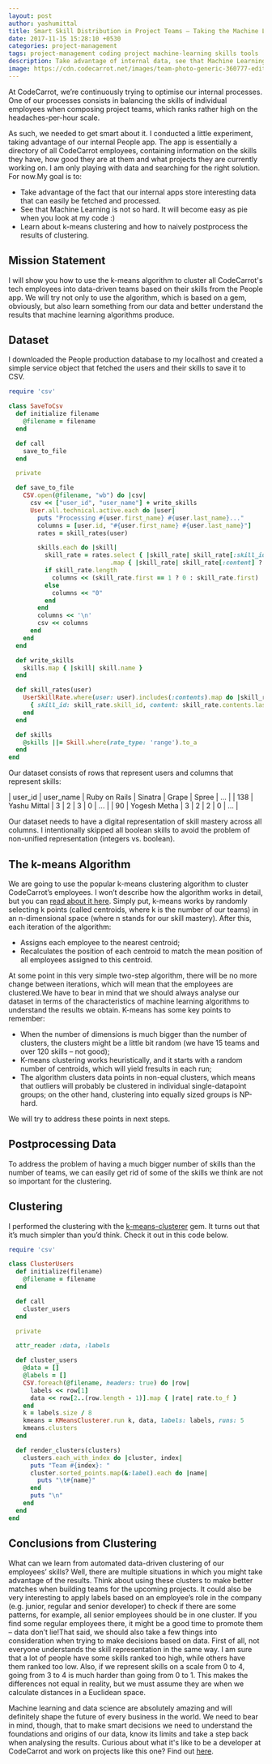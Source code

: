 ```yaml
---
layout: post
author: yashumittal
title: Smart Skill Distribution in Project Teams – Taking the Machine Learning Approach
date: 2017-11-15 15:28:10 +0530
categories: project-management
tags: project-management coding project machine-learning skills tools
description: Take advantage of internal data, see that Machine Learning is not so hard, and learn about k-means clustering in this hands-on guide.
image: https://cdn.codecarrot.net/images/team-photo-generic-360777-edited.jpeg
---
```


At CodeCarrot, we’re continuously trying to optimise our internal processes. One of our processes consists in balancing the skills of individual employees when composing project teams, which ranks rather high on the headaches-per-hour scale.

As such, we needed to get smart about it. I conducted a little experiment, taking advantage of our internal People app. The app is essentially a directory of all CodeCarrot employees, containing information on the skills they have, how good they are at them and what projects they are currently working on. I am only playing with data and searching for the right solution. For now.My goal is to:

* Take advantage of the fact that our internal apps store interesting data that can easily be fetched and processed.
* See that Machine Learning is not so hard. It will become easy as pie when you look at my code :)
* Learn about k-means clustering and how to naively postprocess the results of clustering.

## Mission Statement

I will show you how to use the k-means algorithm to cluster all CodeCarrot's tech employees into data-driven teams based on their skills from the People app. We will try not only to use the algorithm, which is based on a gem, obviously, but also learn something from our data and better understand the results that machine learning algorithms produce.

## Dataset

I downloaded the People production database to my localhost and created a simple service object that fetched the users and their skills to save it to CSV.


```rb
require 'csv'

class SaveToCsv
  def initialize filename
    @filename = filename
  end

  def call
    save_to_file
  end

  private

  def save_to_file
    CSV.open(@filename, "wb") do |csv|
      csv << ["user_id", "user_name"] + write_skills
      User.all.technical.active.each do |user|
        puts "Processing #{user.first_name} #{user.last_name}..."
        columns = [user.id, "#{user.first_name} #{user.last_name}"]
        rates = skill_rates(user)

        skills.each do |skill|
          skill_rate = rates.select { |skill_rate| skill_rate[:skill_id] == skill.id }
                            .map { |skill_rate| skill_rate[:content] ? skill_rate[:content].rate : 0 }
          if skill_rate.length
            columns << (skill_rate.first == 1 ? 0 : skill_rate.first)
          else
            columns << "0"
          end
        end
        columns << '\n'
        csv << columns
      end
    end
  end

  def write_skills
    skills.map { |skill| skill.name }
  end

  def skill_rates(user)
    UserSkillRate.where(user: user).includes(:contents).map do |skill_rate|
      { skill_id: skill_rate.skill_id, content: skill_rate.contents.last }
    end
  end

  def skills
    @skills ||= Skill.where(rate_type: 'range').to_a
  end
end
```

Our dataset consists of rows that represent users and columns that represent skills:


| user_id | user_name | Ruby on Rails | Sinatra | Grape | Spree | ... |
| 138 | Yashu Mittal | 3 | 2 | 3 | 0 | ... |
| 90 | Yogesh Metha | 3 | 2 | 2 | 0 | ... |

Our dataset needs to have a digital representation of skill mastery across all columns. I intentionally skipped all boolean skills to avoid the problem of non-unified representation (integers vs. boolean).

## The k-means Algorithm

We are going to use the popular k-means clustering algorithm to cluster CodeCarrot’s employees. I won’t describe how the algorithm works in detail, but you can [read about it here](//en.wikipedia.org/wiki/K-means_clustering). Simply put, k-means works by randomly selecting k points (called centroids, where k is the number of our teams) in an n-dimensional space (where n stands for our skill mastery). After this, each iteration of the algorithm:

* Assigns each employee to the nearest centroid;
* Recalculates the position of each centroid to match the mean position of all employees assigned to this centroid.

At some point in this very simple two-step algorithm, there will be no more change between iterations, which will mean that the employees are clustered.We have to bear in mind that we should always analyse our dataset in terms of the characteristics of machine learning algorithms to understand the results we obtain. K-means has some key points to remember:

* When the number of dimensions is much bigger than the number of clusters, the clusters might be a little bit random (we have 15 teams and over 120 skills – not good);
* K-means clustering works heuristically, and it starts with a random number of centroids, which will yield fresults in each run;
* The algorithm clusters data points in non-equal clusters, which means that outliers will probably be clustered in individual single-datapoint groups; on the other hand, clustering into equally sized groups is NP-hard.

We will try to address these points in next steps.

## Postprocessing Data

To address the problem of having a much bigger number of skills than the number of teams, we can easily get rid of some of the skills we think are not so important for the clustering.

## Clustering

I performed the clustering with the [k-means-clusterer](//github.com/gbuesing/kmeans-clusterer) gem. It turns out that it’s much simpler than you’d think. Check it out in this code below.

```rb
require 'csv'

class ClusterUsers
  def initialize(filename)
    @filename = filename
  end

  def call
    cluster_users    
  end

  private

  attr_reader :data, :labels

  def cluster_users
    @data = []
    @labels = []
    CSV.foreach(@filename, headers: true) do |row|
      labels << row[1]
      data << row[2..(row.length - 1)].map { |rate| rate.to_f }
    end
    k = labels.size / 8
    kmeans = KMeansClusterer.run k, data, labels: labels, runs: 5
    kmeans.clusters
  end

  def render_clusters(clusters)
    clusters.each_with_index do |cluster, index|
      puts "Team #{index}: "
      cluster.sorted_points.map(&:label).each do |name|
        puts "\t#{name}"
      end
      puts "\n"
    end
  end
end
```

## Conclusions from Clustering

What can we learn from automated data-driven clustering of our employees’ skills? Well, there are multiple situations in which you might take advantage of the results. Think about using these clusters to make better matches when building teams for the upcoming projects. It could also be very interesting to apply labels based on an employee’s role in the company (e.g. junior, regular and senior developer) to check if there are some patterns, for example, all senior employees should be in one cluster. If you find some regular employees there, it might be a good time to promote them – data don’t lie!That said, we should also take a few things into consideration when trying to make decisions based on data. First of all, not everyone understands the skill representation in the same way. I am sure that a lot of people have some skills ranked too high, while others have them ranked too low. Also, if we represent skills on a scale from 0 to 4, going from 3 to 4 is much harder than going from 0 to 1. This makes the differences not equal in reality, but we must assume they are when we calculate distances in a Euclidean space.

Machine learning and data science are absolutely amazing and will definitely shape the future of every business in the world. We need to bear in mind, though, that to make smart decisions we need to understand the foundations and origins of our data, know its limits and take a step back when analysing the results. Curious about what it's like to be a developer at CodeCarrot and work on projects like this one? Find out [here](/recruitment-infopack-for-developers).
